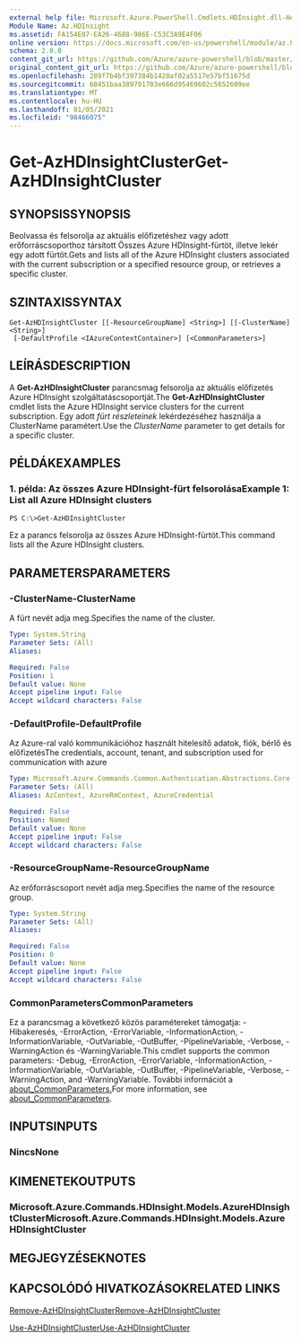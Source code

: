 ```yaml
---
external help file: Microsoft.Azure.PowerShell.Cmdlets.HDInsight.dll-Help.xml
Module Name: Az.HDInsight
ms.assetid: FA154E07-EA26-4688-986E-C53C3A9E4F06
online version: https://docs.microsoft.com/en-us/powershell/module/az.hdinsight/get-azhdinsightcluster
schema: 2.0.0
content_git_url: https://github.com/Azure/azure-powershell/blob/master/src/HDInsight/HDInsight/help/Get-AzHDInsightCluster.md
original_content_git_url: https://github.com/Azure/azure-powershell/blob/master/src/HDInsight/HDInsight/help/Get-AzHDInsightCluster.md
ms.openlocfilehash: 289f7b4bf397384b1420af02a5517e57bf51675d
ms.sourcegitcommit: 68451baa389791703e666d95469602c5652609ee
ms.translationtype: MT
ms.contentlocale: hu-HU
ms.lasthandoff: 01/05/2021
ms.locfileid: "98466075"
---
```

# <span data-ttu-id="060fb-101">Get-AzHDInsightCluster</span><span class="sxs-lookup"><span data-stu-id="060fb-101">Get-AzHDInsightCluster</span></span>

## <span data-ttu-id="060fb-102">SYNOPSIS</span><span class="sxs-lookup"><span data-stu-id="060fb-102">SYNOPSIS</span></span>
<span data-ttu-id="060fb-103">Beolvassa és felsorolja az aktuális előfizetéshez vagy adott erőforráscsoporthoz társított Összes Azure HDInsight-fürtöt, illetve lekér egy adott fürtöt.</span><span class="sxs-lookup"><span data-stu-id="060fb-103">Gets and lists all of the Azure HDInsight clusters associated with the current subscription or a specified resource group, or retrieves a specific cluster.</span></span>

## <span data-ttu-id="060fb-104">SZINTAXIS</span><span class="sxs-lookup"><span data-stu-id="060fb-104">SYNTAX</span></span>

```
Get-AzHDInsightCluster [[-ResourceGroupName] <String>] [[-ClusterName] <String>]
 [-DefaultProfile <IAzureContextContainer>] [<CommonParameters>]
```

## <span data-ttu-id="060fb-105">LEÍRÁS</span><span class="sxs-lookup"><span data-stu-id="060fb-105">DESCRIPTION</span></span>
<span data-ttu-id="060fb-106">A **Get-AzHDInsightCluster** parancsmag felsorolja az aktuális előfizetés Azure HDInsight szolgáltatáscsoportját.</span><span class="sxs-lookup"><span data-stu-id="060fb-106">The **Get-AzHDInsightCluster** cmdlet lists the Azure HDInsight service clusters for the current subscription.</span></span>
<span data-ttu-id="060fb-107">Egy adott *fürt részleteinek* lekérdezéséhez használja a ClusterName paramétert.</span><span class="sxs-lookup"><span data-stu-id="060fb-107">Use the *ClusterName* parameter to get details for a specific cluster.</span></span>

## <span data-ttu-id="060fb-108">PÉLDÁK</span><span class="sxs-lookup"><span data-stu-id="060fb-108">EXAMPLES</span></span>

### <span data-ttu-id="060fb-109">1. példa: Az összes Azure HDInsight-fürt felsorolása</span><span class="sxs-lookup"><span data-stu-id="060fb-109">Example 1: List all Azure HDInsight clusters</span></span>
```
PS C:\>Get-AzHDInsightCluster
```

<span data-ttu-id="060fb-110">Ez a parancs felsorolja az összes Azure HDInsight-fürtöt.</span><span class="sxs-lookup"><span data-stu-id="060fb-110">This command lists all the Azure HDInsight clusters.</span></span>

## <span data-ttu-id="060fb-111">PARAMETERS</span><span class="sxs-lookup"><span data-stu-id="060fb-111">PARAMETERS</span></span>

### <span data-ttu-id="060fb-112">-ClusterName</span><span class="sxs-lookup"><span data-stu-id="060fb-112">-ClusterName</span></span>
<span data-ttu-id="060fb-113">A fürt nevét adja meg.</span><span class="sxs-lookup"><span data-stu-id="060fb-113">Specifies the name of the cluster.</span></span>

```yaml
Type: System.String
Parameter Sets: (All)
Aliases:

Required: False
Position: 1
Default value: None
Accept pipeline input: False
Accept wildcard characters: False
```

### <span data-ttu-id="060fb-114">-DefaultProfile</span><span class="sxs-lookup"><span data-stu-id="060fb-114">-DefaultProfile</span></span>
<span data-ttu-id="060fb-115">Az Azure-ral való kommunikációhoz használt hitelesítő adatok, fiók, bérlő és előfizetés</span><span class="sxs-lookup"><span data-stu-id="060fb-115">The credentials, account, tenant, and subscription used for communication with azure</span></span>

```yaml
Type: Microsoft.Azure.Commands.Common.Authentication.Abstractions.Core.IAzureContextContainer
Parameter Sets: (All)
Aliases: AzContext, AzureRmContext, AzureCredential

Required: False
Position: Named
Default value: None
Accept pipeline input: False
Accept wildcard characters: False
```

### <span data-ttu-id="060fb-116">-ResourceGroupName</span><span class="sxs-lookup"><span data-stu-id="060fb-116">-ResourceGroupName</span></span>
<span data-ttu-id="060fb-117">Az erőforráscsoport nevét adja meg.</span><span class="sxs-lookup"><span data-stu-id="060fb-117">Specifies the name of the resource group.</span></span>

```yaml
Type: System.String
Parameter Sets: (All)
Aliases:

Required: False
Position: 0
Default value: None
Accept pipeline input: False
Accept wildcard characters: False
```

### <span data-ttu-id="060fb-118">CommonParameters</span><span class="sxs-lookup"><span data-stu-id="060fb-118">CommonParameters</span></span>
<span data-ttu-id="060fb-119">Ez a parancsmag a következő közös paramétereket támogatja: -Hibakeresés, -ErrorAction, -ErrorVariable, -InformationAction, -InformationVariable, -OutVariable, -OutBuffer, -PipelineVariable, -Verbose, -WarningAction és -WarningVariable.</span><span class="sxs-lookup"><span data-stu-id="060fb-119">This cmdlet supports the common parameters: -Debug, -ErrorAction, -ErrorVariable, -InformationAction, -InformationVariable, -OutVariable, -OutBuffer, -PipelineVariable, -Verbose, -WarningAction, and -WarningVariable.</span></span> <span data-ttu-id="060fb-120">További információt a [about_CommonParameters.](http://go.microsoft.com/fwlink/?LinkID=113216)</span><span class="sxs-lookup"><span data-stu-id="060fb-120">For more information, see [about_CommonParameters](http://go.microsoft.com/fwlink/?LinkID=113216).</span></span>

## <span data-ttu-id="060fb-121">INPUTS</span><span class="sxs-lookup"><span data-stu-id="060fb-121">INPUTS</span></span>

### <span data-ttu-id="060fb-122">Nincs</span><span class="sxs-lookup"><span data-stu-id="060fb-122">None</span></span>

## <span data-ttu-id="060fb-123">KIMENETEK</span><span class="sxs-lookup"><span data-stu-id="060fb-123">OUTPUTS</span></span>

### <span data-ttu-id="060fb-124">Microsoft.Azure.Commands.HDInsight.Models.AzureHDInsightCluster</span><span class="sxs-lookup"><span data-stu-id="060fb-124">Microsoft.Azure.Commands.HDInsight.Models.AzureHDInsightCluster</span></span>

## <span data-ttu-id="060fb-125">MEGJEGYZÉSEK</span><span class="sxs-lookup"><span data-stu-id="060fb-125">NOTES</span></span>

## <span data-ttu-id="060fb-126">KAPCSOLÓDÓ HIVATKOZÁSOK</span><span class="sxs-lookup"><span data-stu-id="060fb-126">RELATED LINKS</span></span>

[<span data-ttu-id="060fb-127">Remove-AzHDInsightCluster</span><span class="sxs-lookup"><span data-stu-id="060fb-127">Remove-AzHDInsightCluster</span></span>](./Remove-AzHDInsightCluster.md)

[<span data-ttu-id="060fb-128">Use-AzHDInsightCluster</span><span class="sxs-lookup"><span data-stu-id="060fb-128">Use-AzHDInsightCluster</span></span>](./Use-AzHDInsightCluster.md)


